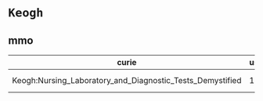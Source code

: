 # `Keogh`

## mmo

| curie                                                     |   usages | nodes                                                                                                           |
|-----------------------------------------------------------|----------|-----------------------------------------------------------------------------------------------------------------|
| Keogh:Nursing_Laboratory_and_Diagnostic_Tests_Demystified |        1 | [http://purl.obolibrary.org/obo/MMO:0000115](https://bioregistry.io/http://purl.obolibrary.org/obo/MMO:0000115) |
